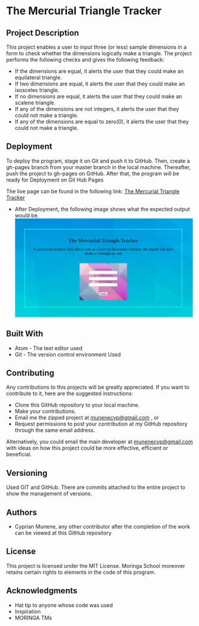 # The Mercurial Triangle Tracker


## Project Description

This project enables a user to input three (or less) sample dimensions in a form to check whether the dimensions logically make a triangle. The project performs the following checks and gives the following feedback:
* If the dimensions are equal, it alerts the user that they could make an equilateral triangle.
* If two dimensions are equal, it alerts the user that they could make an isosceles triangle.
* If no dimensions are equal, it alerts the user that they could make an scalene triangle.
* If any of the dimensions are not integers, it alerts the user that they could not make a triangle.
* If any of the dimensions are equal to zero(0), it alerts the user that they could not make a triangle.

## Deployment

To deploy the program, stage it on Git and push it to GitHub. Then, create a gh-pages branch from your master branch in the local machine. Thereafter, push the project to gh-pages on GitHub. After that, the program will be ready for Deployment on Git Hub Pages

The live page can be found in the following link: [The Mercurial Triangle Tracker](https://mercurialmune.github.io/Triangle-Tracker/)

* After Deployment, the following image shows what the expected output would be.
![A screenshot of what the program looks like](img/triatrack.jpg)

## Built With

* Atom - The text editor used
* Git - The version control environment Used


## Contributing

Any contributions to this projects will be greatly appreciated. If you want to contribute to it, here are the suggested instructions:
* Clone this GitHub repository to your local machine.
* Make your contributions.
* Email me the zipped project at munenecyp@gmail.com , or
* Request permissions to post your contribution at my GitHub repository through the same email address.

Alternatively, you could email the main developer at munenecyp@gmail.com with ideas on how this project could be more effective, efficient or beneficial.

## Versioning
Used GIT and GitHub. There are commits attached to the entire project to show the management of versions.

## Authors

* Cyprian Munene, any other contributor after the completion of the work can be viewed at this GitHub repository
## License

This project is licensed under the MIT License. Moringa School moreover retains certain rights to elements in the code of this program.

## Acknowledgments

* Hat tip to anyone whose code was used
* Inspiration
* MORINGA TMs
